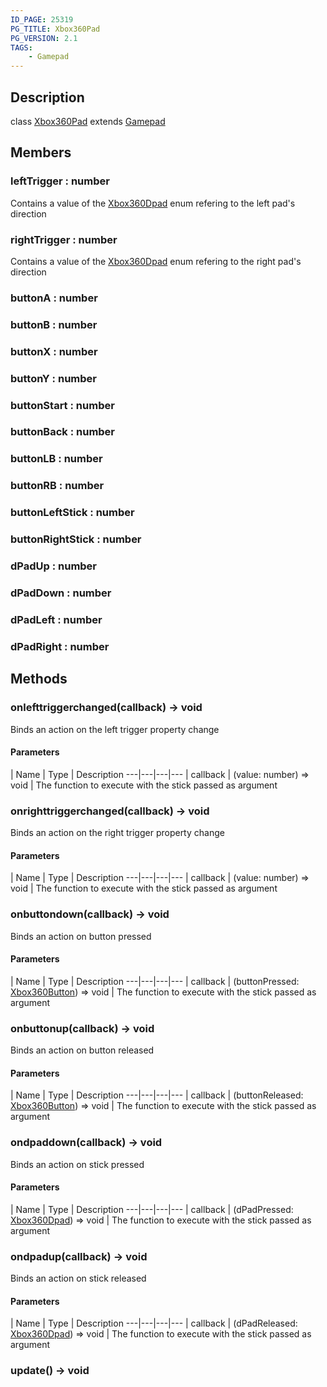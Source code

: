 ```yaml
---
ID_PAGE: 25319
PG_TITLE: Xbox360Pad
PG_VERSION: 2.1
TAGS:
    - Gamepad
---
```

## Description

class [Xbox360Pad](/classes/2.4/Xbox360Pad) extends [Gamepad](/classes/2.4/Gamepad)



## Members

### leftTrigger : number

Contains a value of the [Xbox360Dpad](/classes/2.4/Xbox360Dpad) enum refering to the left pad's direction

### rightTrigger : number

Contains a value of the [Xbox360Dpad](/classes/2.4/Xbox360Dpad) enum refering to the right pad's direction

### buttonA : number



### buttonB : number



### buttonX : number



### buttonY : number



### buttonStart : number



### buttonBack : number



### buttonLB : number



### buttonRB : number



### buttonLeftStick : number



### buttonRightStick : number



### dPadUp : number



### dPadDown : number



### dPadLeft : number



### dPadRight : number



## Methods

### onlefttriggerchanged(callback) &rarr; void

Binds an action on the left trigger property change

#### Parameters
 | Name | Type | Description
---|---|---|---
 | callback | (value: number) =&gt; void |    The function to execute with the stick passed as argument

### onrighttriggerchanged(callback) &rarr; void

Binds an action on the right trigger property change

#### Parameters
 | Name | Type | Description
---|---|---|---
 | callback | (value: number) =&gt; void |    The function to execute with the stick passed as argument

### onbuttondown(callback) &rarr; void

Binds an action on button pressed

#### Parameters
 | Name | Type | Description
---|---|---|---
 | callback | (buttonPressed: [Xbox360Button](/classes/2.4/Xbox360Button)) =&gt; void |    The function to execute with the stick passed as argument

### onbuttonup(callback) &rarr; void

Binds an action on button released

#### Parameters
 | Name | Type | Description
---|---|---|---
 | callback | (buttonReleased: [Xbox360Button](/classes/2.4/Xbox360Button)) =&gt; void |    The function to execute with the stick passed as argument

### ondpaddown(callback) &rarr; void

Binds an action on stick pressed

#### Parameters
 | Name | Type | Description
---|---|---|---
 | callback | (dPadPressed: [Xbox360Dpad](/classes/2.4/Xbox360Dpad)) =&gt; void |    The function to execute with the stick passed as argument

### ondpadup(callback) &rarr; void

Binds an action on stick released

#### Parameters
 | Name | Type | Description
---|---|---|---
 | callback | (dPadReleased: [Xbox360Dpad](/classes/2.4/Xbox360Dpad)) =&gt; void |    The function to execute with the stick passed as argument

### update() &rarr; void


